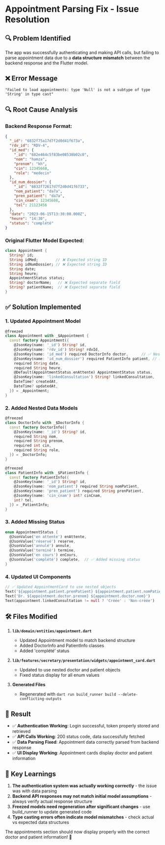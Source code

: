 # Appointment Parsing Fix - Issue Resolution

## 🔍 **Problem Identified**
The app was successfully authenticating and making API calls, but failing to parse appointment data due to a **data structure mismatch** between the backend response and the Flutter model.

## ❌ **Error Message**
```
"Failed to load appointments: type 'Null' is not a subtype of type 'String' in type cast"
```

## 🔍 **Root Cause Analysis**

### **Backend Response Format:**
```json
{
  "_id": "6832f75a17d7f2d0d41f673a",
  "rdv_id": "RDV-4", 
  "id_med": {
    "_id": "682e464c5f83be08538b02c0", 
    "nom": "hamza", 
    "prenom": "kh", 
    "cin": 12345668, 
    "role": "medecin"
  }, 
  "id_num_dossier": {
    "_id": "6832f72617d7f2d0d41f6733", 
    "nom_patient": "da7a", 
    "pren_patient": "da7a", 
    "cin_cnam": 12345608, 
    "tel": 21123456
  },
  "date": "2023-06-15T13:30:00.000Z",
  "heure": "14:30",
  "status": "complété"
}
```

### **Original Flutter Model Expected:**
```dart
class Appointment {
  String? id;
  String idMed;        // ❌ Expected string ID
  String idNumDossier; // ❌ Expected string ID 
  String date;
  String heure;
  AppointmentStatus status;
  String? doctorName;   // ❌ Expected separate field
  String? patientName;  // ❌ Expected separate field
}
```

## ✅ **Solution Implemented**

### **1. Updated Appointment Model**
```dart
@freezed
class Appointment with _$Appointment {
  const factory Appointment({
    @JsonKey(name: '_id') String? id,
    @JsonKey(name: 'rdv_id') String? rdvId,
    @JsonKey(name: 'id_med') required DoctorInfo doctor,      // ✅ Nested object
    @JsonKey(name: 'id_num_dossier') required PatientInfo patient, // ✅ Nested object
    required String date,
    required String heure,
    @Default(AppointmentStatus.enAttente) AppointmentStatus status,
    @JsonKey(name: 'linkedConsultation') String? linkedConsultation,
    DateTime? createdAt,
    DateTime? updatedAt,
  }) = _Appointment;
}
```

### **2. Added Nested Data Models**
```dart
@freezed
class DoctorInfo with _$DoctorInfo {
  const factory DoctorInfo({
    @JsonKey(name: '_id') String? id,
    required String nom,
    required String prenom,
    required int cin,
    required String role,
  }) = _DoctorInfo;
}

@freezed
class PatientInfo with _$PatientInfo {
  const factory PatientInfo({
    @JsonKey(name: '_id') String? id,
    @JsonKey(name: 'nom_patient') required String nomPatient,
    @JsonKey(name: 'pren_patient') required String prenPatient,
    @JsonKey(name: 'cin_cnam') int? cinCnam,
    int? tel,
  }) = _PatientInfo;
}
```

### **3. Added Missing Status**
```dart
enum AppointmentStatus {
  @JsonValue('en attente') enAttente,
  @JsonValue('réservé') reserve,
  @JsonValue('annulé') annule,
  @JsonValue('terminé') termine,
  @JsonValue('en cours') enCours,
  @JsonValue('complété') complete,  // ✅ Added missing status
}
```

### **4. Updated UI Components**
```dart
// ✅ Updated AppointmentCard to use nested objects
Text('${appointment.patient.prenPatient} ${appointment.patient.nomPatient}')
Text('Dr. ${appointment.doctor.prenom} ${appointment.doctor.nom}')
Text(appointment.linkedConsultation != null ? 'Créée' : 'Non-créée')
```

## 🛠 **Files Modified**

1. **`lib/domain/entities/appointment.dart`**
   - Updated Appointment model to match backend structure
   - Added DoctorInfo and PatientInfo classes
   - Added 'complété' status

2. **`lib/features/secretary/presentation/widgets/appointment_card.dart`**
   - Updated to use nested doctor and patient objects
   - Fixed status display for all enum values

3. **Generated Files**
   - Regenerated with `dart run build_runner build --delete-conflicting-outputs`

## 🎯 **Result**

- ✅ **Authentication Working**: Login successful, token properly stored and retrieved
- ✅ **API Calls Working**: 200 status code, data successfully fetched
- ✅ **Data Parsing Fixed**: Appointment data correctly parsed from backend response
- ✅ **UI Display Working**: Appointment cards display doctor and patient information

## 📝 **Key Learnings**

1. **The authentication system was actually working correctly** - the issue was with data parsing
2. **Backend API responses may not match initial model assumptions** - always verify actual response structure
3. **Freezed models need regeneration after significant changes** - use build_runner to update generated code
4. **Type casting errors often indicate model mismatches** - check actual vs expected data structures

The appointments section should now display properly with the correct doctor and patient information! 🎉 